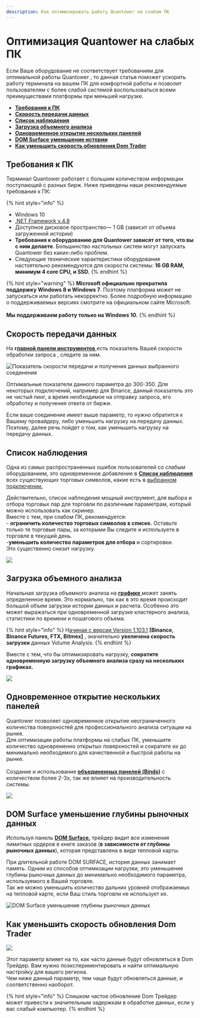 ```yaml
---
description: Как оптимизировать работу Quantower на слабом ПК
---
```


# Оптимизация Quantower на слабых ПК

Если Ваше оборудование не соответствует требованиям для оптимальной работы Quantower , то данная статья  поможет ускорить работу терминала на вашем ПК для комфортной работы и позволит пользователям с более слабой системой воспользоваться всеми преимуществами платформы при меньшей нагрузке.

* [**Требования к ПК**](optimizaciya-quantower-na-slabykh-pk.md#trebovaniya-k-pk)
* [**Скорость передачи данных**](optimizaciya-quantower-na-slabykh-pk.md#skorost-peredachi-dannykh)
* [**Список наблюдения**](optimizaciya-quantower-na-slabykh-pk.md#spisok-nablyudeniya)
* [**Загрузка объемного анализа**](optimizaciya-quantower-na-slabykh-pk.md#optimizaciya-quantower-na-slabykh-pk)
* [**Одновременное открытие нескольких панелей**](optimizaciya-quantower-na-slabykh-pk.md#odnovremennoe-otkrytie-neskolkikh-panelei)
* [**DOM Surface уменьшение истории**](optimizaciya-quantower-na-slabykh-pk.md#dom-surface-umenshenie-istorii)
* [**Как уменьшить скорость обновления Dom Trader**](optimizaciya-quantower-na-slabykh-pk.md#kak-umenshit-skorost-obnovleniya-dom-trader)

## **Требования к ПК**

Терминал Quantower работает с большим количеством информации поступающей с разных бирж. Ниже приведены наши рекомендуемые требования к ПК:

{% hint style="info" %}
* Windows 10
* [.NET Framework v.4.8](https://dotnet.microsoft.com/download/dotnet-framework/thank-you/net48-web-installer)
* Доступное дисковое пространство— 1 GB (зависит от объема загруженной истории)
* **Требования к оборудованию для Quantower зависят от того, что вы с ним делаете**. Большинство настольных систем могут запускать Quantower без каких-либо проблем.
* Следующие технические характеристики оборудования настоятельно рекомендуются для скорости системы: **16 GB RAM, минимум  4 core CPU, и SSD.**
{% endhint %}

{% hint style="warning" %}
**Microsoft официально прекратила поддержку Windows 8 и Windows 7**. Поэтому платформа может не запускаться или работать некорректно. Более подробную информацию о поддерживаемых версиях смотрите на официальном сайте Microsoft. \
\
**Мы поддерживаем работу только на Windows 10.**
{% endhint %}

## Скорость передачи данных

На **г**[**лавной панели инструментов** ](https://help.quantower.com/general-settings/main-toolbar)есть показатель Вашей скорости обработки запроса , следите за ним.

![Показатель скорости передачи и получения данных выбранного соединения](.gitbook/assets/skorost-soedinneniya.png)

Оптимальные показатели данного параметра до 300-350. Для некоторых подключений, например для Binance, данный показатель это не чистый пинг, а время необходимое на отправку запроса, его обработку и получения ответа от биржи.

Если ваше соединение имеет выше параметр, то нужно обратится к Вашему провайдеру, либо уменьшить нагрузку на передачу данных. Поэтому, далее речь пойдет о том, как уменьшить нагрузку на передачу данных.

## **Список наблюдения**

Одна из самых распространенных ошибок пользователей со слабым оборудованием, это одновременное добавление в [**Список наблюдения** ](https://app.gitbook.com/@quantower/s/quantower-ru/\~/drafts/-Mb0Ddwylpg7XBsm9aH-/analytics-panels/watchlist)всех существующих торговых символов, какие есть в [выбранном подключении.](https://app.gitbook.com/@quantower/s/quantower-ru/connections)

Действительно, список наблюдения мощный инструмент, для выбора и отбора торговых пар для торговли по различным параметрам, который можно использовать как скринер. \
Вместе с тем, при слабом ПК, рекомендуется:\
\- **ограничить количество торговых символов в списке.** Оставьте только те торговые пары, за которыми Вы следите и используете в торговле в текущий день. \
\-**уменьшить количество параметров для отбора** и сортировки.\
Это существенно снизит нагрузку.

![](.gitbook/assets/spisok-nablyudeniya-skriner-gif.gif)

## **Загрузка объемного анализа**

Начальная загрузка объемного анализа на [**графике** ](https://app.gitbook.com/@quantower/s/quantower-ru/\~/drafts/-Mb0B1L-dpJcZ1tXEmpW/analytics-panels/chart)может занять определенное время. Это нормально, так как в это время происходит большой объем загрузки истории данных и расчета. Особенно это может выражаться при одновременной загрузке кластерного анализа, статистики по времени и пошагового объема.&#x20;

{% hint style="info" %}
Н[ачиная с версии Version 1.103.1](https://www.quantower.com/release-notes) **\[Binance, Binance Futures, FTX, Bitmex]** , значительно **увеличена скорость загрузки** данных Volume Analysis.&#x20;
{% endhint %}

Вместе с тем, что бы оптимизировать нагрузку, **сократите одновременную загрузку объемного анализа сразу на нескольких графиках.**

![](.gitbook/assets/obem-odnovremenno.gif)

## **Одновременное открытие нескольких панелей**

Quantower позволяет одновременное открытие неограниченного количества поверхностей для профессионального анализа ситуации на рынке. \
Для оптимизации работы платформы на слабых ПК, уменьшите количество одновременно открытых поверхностей и сократите их до минимально необходимого для качественной и быстрой работы на рынке.\
\
Создание и использование [**объединенных панелей (Binds)**](https://app.gitbook.com/@quantower/s/quantower-ru/\~/drafts/-Mb0ImBUTgEG2lCZ2fZg/general-settings/binds) с количеством более 2-3х,  так же влияет на производительность системы.&#x20;

![](<.gitbook/assets/bind (1).gif>)

## **DOM Surface уменьшение глубины рыночных данных**

Используя панель [**DOM Surface**](https://app.gitbook.com/@quantower/s/quantower-ru/\~/drafts/-Mb0Kwc5RioRibfpkZ17/analytics-panels/dom-surface)**,** трейдер видит все изменения лимитных ордеров в книге заказов (**в зависимости от глубины рыночных данных**), которая представлена ​​в виде тепловой карты.&#x20;

При длительной работе DOM SURFACE, история данных занимает память. Одним из способов оптимизации нагрузки, это уменьшение глубины рыночных данных до минимально необходимого параметра, используемого в Вашей торговле.\
Так же можно уменьшить количество дальних уровней отображаемых на тепловой карте, если Ваш стиль торговли не использует их.

![DOM Surface уменьшение глубины рыночных данных](.gitbook/assets/dumserf-umenshit-glubinu-rynochnykh-dannykh.gif)

## Как уменьшить скорость обновления Dom Trader

![](.gitbook/assets/skorost-dum-treider.png)

Этот параметр влияет на то, как часто данные будут обновляться в Dom Трейдер. Вам нужно поэкспериментировать и найти оптимальную настройку для вашего региона.\
Чем ниже данный параметр, тем чаще будут обновляться данные, и соответственно наоборот.

{% hint style="info" %}
Слишком частое обновление Dom Трейдер может привести к значительным задержкам в обработке данных, если у вас слабый компьютер.
{% endhint %}





